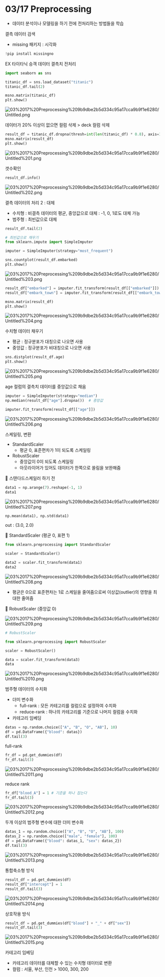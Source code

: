 # 03/17 Preprocessing

- 데이터 분석이나 모델링을 하기 전에 전처리하는 방법들을 학습

결측 데이터 검색

- missing 패키지 : 시각화

```python
!pip install missingno
```

EX 타이타닉 승객 데이터 결측치 전처리

```python
import seaborn as sns

titanic_df = sns.load_dataset("titanic")
titanic_df.tail(2)
```

```python
msno.matrix(titanic_df)
plt.show()
```

![03%2017%20Preprocessing%209b9dbe2b5d334c95a17cca9b9f1e6280/Untitled.png](03%2017%20Preprocessing%209b9dbe2b5d334c95a17cca9b9f1e6280/Untitled.png)

데이터가 20% 이상이 없으면 컬럼 삭제 > deck 컬럼 삭제

```python
result_df = titanic_df.dropna(thresh=int(len(titanic_df) * 0.8), axis=1)
msno.matrix(result_df)
plt.show()
```

![03%2017%20Preprocessing%209b9dbe2b5d334c95a17cca9b9f1e6280/Untitled%201.png](03%2017%20Preprocessing%209b9dbe2b5d334c95a17cca9b9f1e6280/Untitled%201.png)

갯수확인

```python
result_df.info()
```

![03%2017%20Preprocessing%209b9dbe2b5d334c95a17cca9b9f1e6280/Untitled%202.png](03%2017%20Preprocessing%209b9dbe2b5d334c95a17cca9b9f1e6280/Untitled%202.png)

결측 데이터의 처리 2 : 대체

- 수치형 : 비결측 데이터의 평균, 중앙값으로 대체 : -1, 0, 1로도 대체 가능
- 범주형 : 최빈값으로 대체

```python
result_df.tail(2)
```

```python
# 최빈값으로 채우기
from sklearn.impute import SimpleImputer

imputer = SimpleImputer(strategy="most_frequent")
```

```python
sns.countplot(result_df.embarked)
plt.show()
```

![03%2017%20Preprocessing%209b9dbe2b5d334c95a17cca9b9f1e6280/Untitled%203.png](03%2017%20Preprocessing%209b9dbe2b5d334c95a17cca9b9f1e6280/Untitled%203.png)

```python
result_df["embarked"] = imputer.fit_transform(result_df[["embarked"]])
result_df["embark_town"] = imputer.fit_transform(result_df[["embark_town"]])
```

```python
msno.matrix(result_df)
plt.show()
```

![03%2017%20Preprocessing%209b9dbe2b5d334c95a17cca9b9f1e6280/Untitled%204.png](03%2017%20Preprocessing%209b9dbe2b5d334c95a17cca9b9f1e6280/Untitled%204.png)

수치형 데이터 채우기

- 평균 : 정규분포가 대칭으로 나오면 사용
- 중앙값 : 정규분포가 비대칭으로 나오면 사용

```python
sns.distplot(result_df.age)
plt.show()
```

![03%2017%20Preprocessing%209b9dbe2b5d334c95a17cca9b9f1e6280/Untitled%205.png](03%2017%20Preprocessing%209b9dbe2b5d334c95a17cca9b9f1e6280/Untitled%205.png)

age 컬럼의 결측치 데이터를 중앙값으로 채움

```python
imputer = SimpleImputer(strategy="median")
np.median(result_df["age"].dropna())  # 중앙값

imputer.fit_transform(result_df[["age"]])
```

![03%2017%20Preprocessing%209b9dbe2b5d334c95a17cca9b9f1e6280/Untitled%206.png](03%2017%20Preprocessing%209b9dbe2b5d334c95a17cca9b9f1e6280/Untitled%206.png)

스케일링, 변환

- StandardScaler
    - 평균 0, 표준편차가 1이 되도록 스케일링
- RobustScaler
    - 중앙값이 0이 되도록 스케일링
    - 아웃라이어가 있어도 데이터가 한쪽으로 쏠림을 보완해줌

🥑 스탠다드스케일러 하기 전

```python
data1 = np.arange(7).reshape(-1, 1)
data1
```

![03%2017%20Preprocessing%209b9dbe2b5d334c95a17cca9b9f1e6280/Untitled%207.png](03%2017%20Preprocessing%209b9dbe2b5d334c95a17cca9b9f1e6280/Untitled%207.png)

```python
np.mean(data1), np.std(data1)
```

out  : (3.0, 2.0)

🥑 StandardScaler (평균 0, 표편 1)

```python
from sklearn.preprocessing import StandardScaler

scaler = StandardScaler()

data2 = scaler.fit_transform(data1)
data2
```

![03%2017%20Preprocessing%209b9dbe2b5d334c95a17cca9b9f1e6280/Untitled%208.png](03%2017%20Preprocessing%209b9dbe2b5d334c95a17cca9b9f1e6280/Untitled%208.png)

- 평균은 0으로 표준편차는 1로 스케일을 줄여줌으로써 이상값(outlier)의 영향을 최대한 줄여줌

🥑 RobustScaler (중앙값 0)

![03%2017%20Preprocessing%209b9dbe2b5d334c95a17cca9b9f1e6280/Untitled%209.png](03%2017%20Preprocessing%209b9dbe2b5d334c95a17cca9b9f1e6280/Untitled%209.png)

```python
# RobustScaler

from sklearn.preprocessing import RobustScaler

scaler = RobustScaler()

data = scaler.fit_transform(data3)
data
```

![03%2017%20Preprocessing%209b9dbe2b5d334c95a17cca9b9f1e6280/Untitled%2010.png](03%2017%20Preprocessing%209b9dbe2b5d334c95a17cca9b9f1e6280/Untitled%2010.png)

범주형 데이터의 수치화

- 더미 변수화
    - full-rank : 모든 카테고리를 컬럼으로 설정하여 수치화
    - reduce-rank : 하나의 카테고리를 기준으로 나머지 컬럼을 수치화
- 카테고리 임베딩

```python
datas = np.random.choice(["A", "B", "O", "AB"], 10)
df = pd.DataFrame({"blood": datas})
df.tail(3)
```

full-rank

```python
fr_df = pd.get_dummies(df)
fr_df.tail(3)
```

![03%2017%20Preprocessing%209b9dbe2b5d334c95a17cca9b9f1e6280/Untitled%2011.png](03%2017%20Preprocessing%209b9dbe2b5d334c95a17cca9b9f1e6280/Untitled%2011.png)

reduce rank

```python
fr_df["blood_A"] = 1 # 기준을 하나 잡는다
fr_df.tail(3)
```

![03%2017%20Preprocessing%209b9dbe2b5d334c95a17cca9b9f1e6280/Untitled%2012.png](03%2017%20Preprocessing%209b9dbe2b5d334c95a17cca9b9f1e6280/Untitled%2012.png)

두개 이상의 범주형 변수에 대한 더미 변수화

```python
datas_1 = np.random.choice(["A", "B", "O", "AB"], 100)
datas_2 = np.random.choice(["male", "female"], 100)
df = pd.DataFrame({"blood": datas_1, "sex": datas_2})
df.tail(3)
```

![03%2017%20Preprocessing%209b9dbe2b5d334c95a17cca9b9f1e6280/Untitled%2013.png](03%2017%20Preprocessing%209b9dbe2b5d334c95a17cca9b9f1e6280/Untitled%2013.png)

통합축소형 방식

```python
result_df = pd.get_dummies(df)
result_df["intercept"] = 1
result_df.tail(3)
```

![03%2017%20Preprocessing%209b9dbe2b5d334c95a17cca9b9f1e6280/Untitled%2014.png](03%2017%20Preprocessing%209b9dbe2b5d334c95a17cca9b9f1e6280/Untitled%2014.png)

상호작용 방식

```python
result_df = pd.get_dummies(df["blood"] + "_" + df["sex"])
result_df.tail(3)
```

![03%2017%20Preprocessing%209b9dbe2b5d334c95a17cca9b9f1e6280/Untitled%2015.png](03%2017%20Preprocessing%209b9dbe2b5d334c95a17cca9b9f1e6280/Untitled%2015.png)

카테고리 임베딩

- 카테고리 데이터를 대체할 수 있는 수치형 데이터로 변환
- 컬럼 : 서울, 부산, 인천 > 1000, 300, 200